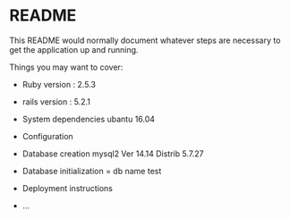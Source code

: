 # README

This README would normally document whatever steps are necessary to get the
application up and running.

Things you may want to cover:

* Ruby version : 2.5.3
* rails version : 5.2.1

* System dependencies ubantu 16.04

* Configuration

* Database creation mysql2 Ver 14.14 Distrib 5.7.27
* Database initialization = db name test


* Deployment instructions

* ...
